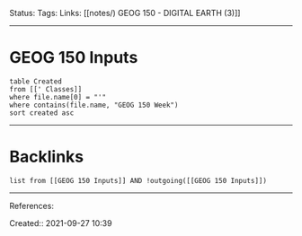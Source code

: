 Status: 
Tags: 
Links: [[notes/) GEOG 150 - DIGITAL EARTH (3)]]
___
# GEOG 150 Inputs
```dataview
table Created
from [[' Classes]]
where file.name[0] = "'"
where contains(file.name, "GEOG 150 Week")
sort created asc
```
___
# Backlinks
```dataview
list from [[GEOG 150 Inputs]] AND !outgoing([[GEOG 150 Inputs]])
```
___
References:

Created:: 2021-09-27 10:39
